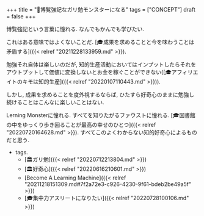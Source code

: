 +++
title = "🦊博覧強記なガリ勉モンスターになる"
tags = ["CONCEPT"]
draft = false
+++

博覧強記という言葉に憧れる. なんでもかんでも学びたい.

これはある意味ではよくないことだ. [🎓成果を求めることと今を味わうことは矛盾する]({{< relref "20211228133959.md" >}}).

勉強それ自体は楽しいのだが, 知的生産活動においてはインプットしたらそれをアウトプットして価値に変換しないとお金を稼ぐことができない([🎓アフィリエイトのキモは知的生産]({{< relref "20220107110443.md" >}})).

しかし, 成果を求めることを度外視するならば, ひたすら好奇心のままに勉強し続けることはこんなに楽しいことはない.

Lerning Monsterに憧れる. すべてを知りたがるファウストに憧れる. [🎓図書館の中をゆっくり歩き回ることが最高の幸せのひとつ]({{< relref "20220720164628.md" >}}). すべてこのよくわからない知的好奇心によるものだと思う.

-   tags.
    -   [🏛ガリ勉]({{< relref "20220712213804.md" >}})
    -   [🏛好奇心]({{< relref "20220616210601.md" >}})
    -   [Become A Learning Machine]({{< relref "20211218151309.md#7f2a72e3-c926-4230-9f61-bdeb2be49a5f" >}})
    -   [🎓集中力アスリートになりたい]({{< relref "20220728100106.md" >}})
